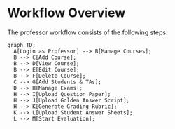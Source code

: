 # Workflow Overview

The professor workflow consists of the following steps:

```mermaid
graph TD;
  A[Login as Professor] --> B[Manage Courses];
  B --> C[Add Course];
  B --> D[View Course];
  B --> E[Edit Course];
  B --> F[Delete Course];
  C --> G[Add Students & TAs];
  D --> H[Manage Exams];
  H --> I[Upload Question Paper];
  H --> J[Upload Golden Answer Script];
  H --> K[Generate Grading Rubric];
  K --> L[Upload Student Answer Sheets];
  L --> M[Start Evaluation];
